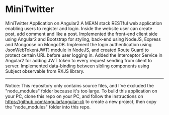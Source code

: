 # MiniTwitter
MiniTwitter Application on Angular2
A MEAN stack RESTful web application enabling users to register and login. Inside the website user can create post, add comment and like a post.
Implemented the front-end client side using Angular2 and Bootstrap for styling, back-end using NodeJS, Express and Mongoose on MongoDB.
Implement the login authentication using JsonWebToken(JWT) module in NodeJS, and created Route Guard to protect certain URL before user logging in.
Added the Interceptor Service in Angular2 for adding JWT token to every request sending from client to server.
Implemented data-binding between sibling components using Subject observable from RXJS library.
******************************************************************************
Notice:
This repository only contains source files, and I've excluded the "node_modules" folder because it's too large. To build this application on your PC, clone this repo on your PC, and follow the instructions on https://github.com/angular/angular-cli to create a new project, then copy the "node_modules" folder into this repo.